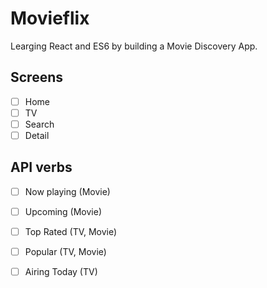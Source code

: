 # Movieflix

Learging React and ES6 by building a Movie Discovery App.

## Screens

- [ ] Home
- [ ] TV
- [ ] Search
- [ ] Detail

## API verbs

- [ ] Now playing  (Movie)
- [ ] Upcoming (Movie)
- [ ] Top Rated (TV, Movie)
- [ ] Popular (TV, Movie)
- [ ] Airing Today (TV)


